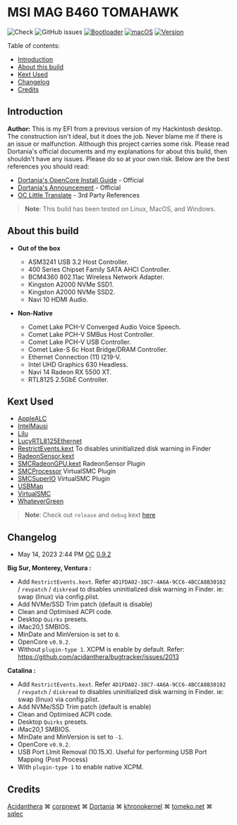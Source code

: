 # MSI MAG B460 TOMAHAWK

![Check](https://img.shields.io/badge/Status-Pass-brightgreen)
![GitHub issues](https://img.shields.io/github/issues/theofficialcopypaste/ASRockB460MSL-OC?color=blue&label=Issues)
[![Bootloader](https://img.shields.io/badge/Bootloader-OpenCore-yellow)](https://github.com/theofficialcopypaste/ASRockB460MSL-OC/releases)
[![macOS](https://img.shields.io/badge/Compatible-Catalina/Monterey/Ventura-orange)](https://www.apple.com/ge/macos/monterey/)
[![Version](https://img.shields.io/badge/Version-0.9.0-white)](https://github.com/acidanthera/OpenCorePkg/releases)

Table of contents:

- [Introduction](#introduction)
- [About this build](#about-this-build)
- [Kext Used](#kext-used)
- [Changelog](#changelog)
- [Credits](#credits)

## Introduction

**Author:** This is my EFI from a previous version of my Hackintosh desktop. The construction isn't ideal, but it does the job. Never blame me if there is an issue or malfunction.   Although this project carries some risk. Please read Dortania's official documents and my explanations for about this build, then shouldn't have any issues. Please do so at your own risk. Below are the best references you should read:

- [Dortania's OpenCore Install Guide](https://dortania.github.io/OpenCore-Install-Guide/) - Official
- [Dortania's Announcement](https://dortania.github.io/) - Official
- [OC Little Translate](https://github.com/5T33Z0/OC-Little-Translated) - 3rd Party References

> **Note**: This build has been tested on Linux, MacOS, and Windows.

## About this build

- **Out of the box**
  - ASM3241 USB 3.2 Host Controller.
  - 400 Series Chipset Family SATA AHCI Controller.
  - BCM4360 802.11ac Wireless Network Adapter.
  - Kingston A2000 NVMe SSD1.
  - Kingston A2000 NVMe SSD2.
  - Navi 10 HDMI Audio.

- **Non-Native**
  - Comet Lake PCH-V Converged Audio Voice Speech.
  - Comet Lake PCH-V SMBus Host Controller.
  - Comet Lake PCH-V USB Controller.
  - Comet Lake-S 6c Host Bridge/DRAM Controller.
  - Ethernet Connection (11) I219-V.
  - Intel UHD Graphics 630 Headless.
  - Navi 14 Radeon RX 5500 XT.
  - RTL8125 2.5GbE Controller.

## Kext Used

- [AppleALC](https://github.com/acidanthera/AppleALC)
- [IntelMausi](https://github.com/acidanthera/IntelMausi)
- [Lilu](https://github.com/acidanthera/Lilu)
- [LucyRTL8125Ethernet](https://github.com/Mieze/LucyRTL8125Ethernet)
- [RestrictEvents.kext](https://github.com/acidanthera/RestrictEvents) To disables uninitialized disk warning in Finder
- [RadeonSensor.kext](https://github.com/aluveitie/RadeonSensor)
- [SMCRadeonGPU.kext](https://github.com/aluveitie/RadeonSensor) RadeonSensor Plugin
- [SMCProcessor](https://github.com/acidanthera/VirtualSMC) VirtualSMC Plugin
- [SMCSuperIO](https://github.com/acidanthera/VirtualSMC) VirtualSMC Plugin
- [USBMap](https://github.com/USBToolBox/tool)
- [VirtualSMC](https://github.com/acidanthera/VirtualSMC)
- [WhateverGreen](https://github.com/acidanthera/WhateverGreen)

> **Note**: Check out `release` and `debug` kext [here](https://dortania.github.io/builds/)

## Changelog

- May 14, 2023 2:44 PM [OC](https://github.com/acidanthera/OpenCorePkg) [0.9.2](https://github.com/acidanthera/OpenCorePkg/releases)

**Big Sur, Monterey, Ventura :**
  
- Add `RestrictEvents.kext`. Refer `4D1FDA02-38C7-4A6A-9CC6-4BCCA8B30102` / `revpatch`  / `diskread` to disables uninitialized disk warning in Finder. ie: swap (linux) via config.plist.
- Add NVMe/SSD Trim patch (default is disable)
- Clean and Optimised ACPI code.
- Desktop `Quirks` presets.
- iMac20,1 SMBIOS.
- MinDate and MinVersion is set to `0`.
- OpenCore `v0.9.2`.
- Without `plugin-type 1`. XCPM is enable by default. Refer: <https://github.com/acidanthera/bugtracker/issues/2013>

**Catalina :**
  
- Add `RestrictEvents.kext`. Refer `4D1FDA02-38C7-4A6A-9CC6-4BCCA8B30102` / `revpatch`  / `diskread` to disables uninitialized disk warning in Finder. ie: swap (linux) via config.plist.
- Add NVMe/SSD Trim patch (default is enable)
- Clean and Optimised ACPI code.
- Desktop `Quirks` presets.
- iMac20,1 SMBIOS.
- MinDate and MinVersion is set to `-1`.
- OpenCore `v0.9.2`.
- USB Port LImit Removal (10.15.X). Useful for performing USB Port Mapping (Post Process)
- With `plugin-type 1` to enable native XCPM.

## Credits

[Acidanthera](https://github.com/acidanthera/) ⌘ [corpnewt](https://github.com/corpnewt) ⌘ [Dortania](https://github.com/dortania) ⌘ [khronokernel](https://github.com/khronokernel) ⌘ [tomeko.net](http://tomeko.net/index.php?lang=en) ⌘ [sqlec](https://apple.sqlsec.com/6-%E5%AE%9E%E7%94%A8%E5%A7%BF%E5%8A%BF/)
